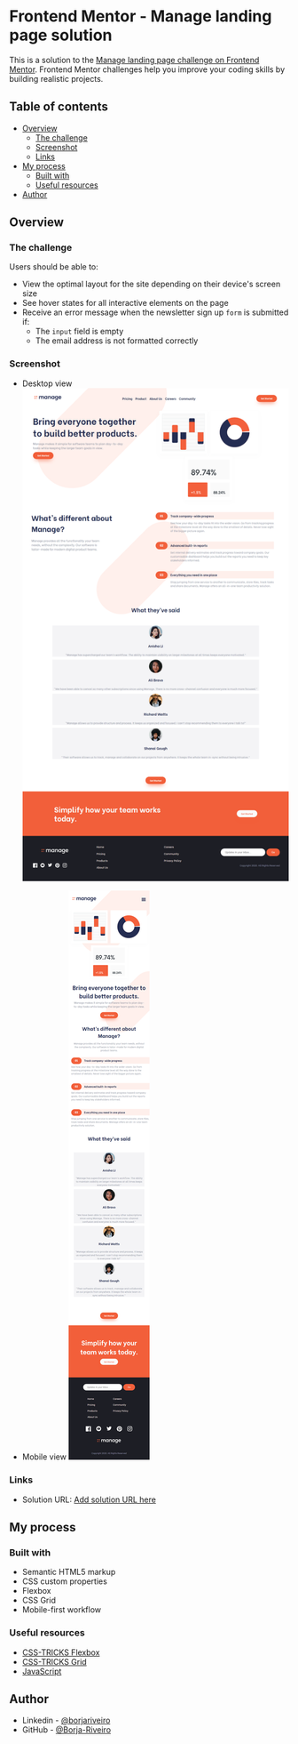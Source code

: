 # Frontend Mentor - Manage landing page solution

This is a solution to the [Manage landing page challenge on Frontend Mentor](https://www.frontendmentor.io/challenges/manage-landing-page-SLXqC6P5). Frontend Mentor challenges help you improve your coding skills by building realistic projects.

## Table of contents

- [Overview](#overview)
  - [The challenge](#the-challenge)
  - [Screenshot](#screenshot)
  - [Links](#links)
- [My process](#my-process)
  - [Built with](#built-with)
  - [Useful resources](#useful-resources)
- [Author](#author)

## Overview

### The challenge

Users should be able to:

- View the optimal layout for the site depending on their device's screen size
- See hover states for all interactive elements on the page
- Receive an error message when the newsletter sign up `form` is submitted if:
  - The `input` field is empty
  - The email address is not formatted correctly

### Screenshot

- Desktop view
![Desktop](design/desktop-screenshot.png)

- Mobile view
![Mobile](design/mobile-screenshot.png)

### Links

- Solution URL: [Add solution URL here](https://your-solution-url.com)

## My process

### Built with

- Semantic HTML5 markup
- CSS custom properties
- Flexbox
- CSS Grid
- Mobile-first workflow

### Useful resources

- [CSS-TRICKS Flexbox](https://css-tricks.com/snippets/css/a-guide-to-flexbox/)
- [CSS-TRICKS Grid](https://css-tricks.com/snippets/css/complete-guide-grid/)
- [JavaScript](https://es.javascript.info/)

## Author

- Linkedin - [@borjariveiro](linkedin.com/in/borjariveiro)
- GitHub - [@Borja-Riveiro](https://github.com/Borja-Riveiro)
